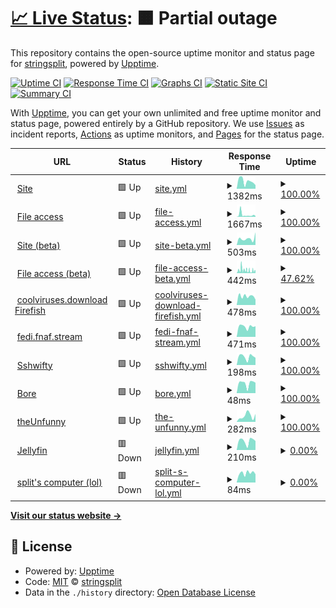 # [📈 Live Status](https://status.fyle.uk): <!--live status--> **🟧 Partial outage**

This repository contains the open-source uptime monitor and status page for [stringsplit](https://status.fyle.uk), powered by [Upptime](https://github.com/upptime/upptime).

[![Uptime CI](https://github.com/nbitzz/status/workflows/Uptime%20CI/badge.svg)](https://github.com/nbitzz/status/actions?query=workflow%3A%22Uptime+CI%22)
[![Response Time CI](https://github.com/nbitzz/status/workflows/Response%20Time%20CI/badge.svg)](https://github.com/nbitzz/status/actions?query=workflow%3A%22Response+Time+CI%22)
[![Graphs CI](https://github.com/nbitzz/status/workflows/Graphs%20CI/badge.svg)](https://github.com/nbitzz/status/actions?query=workflow%3A%22Graphs+CI%22)
[![Static Site CI](https://github.com/nbitzz/status/workflows/Static%20Site%20CI/badge.svg)](https://github.com/nbitzz/status/actions?query=workflow%3A%22Static+Site+CI%22)
[![Summary CI](https://github.com/nbitzz/status/workflows/Summary%20CI/badge.svg)](https://github.com/nbitzz/status/actions?query=workflow%3A%22Summary+CI%22)

With [Upptime](https://upptime.js.org), you can get your own unlimited and free uptime monitor and status page, powered entirely by a GitHub repository. We use [Issues](https://github.com/nbitzz/status/issues) as incident reports, [Actions](https://github.com/nbitzz/status/actions) as uptime monitors, and [Pages](https://status.fyle.uk) for the status page.

<!--start: status pages-->
<!-- This summary is generated by Upptime (https://github.com/upptime/upptime) -->
<!-- Do not edit this manually, your changes will be overwritten -->
<!-- prettier-ignore -->
| URL | Status | History | Response Time | Uptime |
| --- | ------ | ------- | ------------- | ------ |
| <img alt="" src="https://icons.duckduckgo.com/ip3/fyle.uk.ico" height="13"> [Site](https://fyle.uk) | 🟩 Up | [site.yml](https://github.com/nbitzz/status/commits/HEAD/history/site.yml) | <details><summary><img alt="Response time graph" src="./graphs/site/response-time-week.png" height="20"> 1382ms</summary><br><a href="https://status.fyle.uk/history/site"><img alt="Response time 1017" src="https://img.shields.io/endpoint?url=https%3A%2F%2Fraw.githubusercontent.com%2Fnbitzz%2Fstatus%2FHEAD%2Fapi%2Fsite%2Fresponse-time.json"></a><br><a href="https://status.fyle.uk/history/site"><img alt="24-hour response time 3734" src="https://img.shields.io/endpoint?url=https%3A%2F%2Fraw.githubusercontent.com%2Fnbitzz%2Fstatus%2FHEAD%2Fapi%2Fsite%2Fresponse-time-day.json"></a><br><a href="https://status.fyle.uk/history/site"><img alt="7-day response time 1382" src="https://img.shields.io/endpoint?url=https%3A%2F%2Fraw.githubusercontent.com%2Fnbitzz%2Fstatus%2FHEAD%2Fapi%2Fsite%2Fresponse-time-week.json"></a><br><a href="https://status.fyle.uk/history/site"><img alt="30-day response time 555" src="https://img.shields.io/endpoint?url=https%3A%2F%2Fraw.githubusercontent.com%2Fnbitzz%2Fstatus%2FHEAD%2Fapi%2Fsite%2Fresponse-time-month.json"></a><br><a href="https://status.fyle.uk/history/site"><img alt="1-year response time 1017" src="https://img.shields.io/endpoint?url=https%3A%2F%2Fraw.githubusercontent.com%2Fnbitzz%2Fstatus%2FHEAD%2Fapi%2Fsite%2Fresponse-time-year.json"></a></details> | <details><summary><a href="https://status.fyle.uk/history/site">100.00%</a></summary><a href="https://status.fyle.uk/history/site"><img alt="All-time uptime 98.68%" src="https://img.shields.io/endpoint?url=https%3A%2F%2Fraw.githubusercontent.com%2Fnbitzz%2Fstatus%2FHEAD%2Fapi%2Fsite%2Fuptime.json"></a><br><a href="https://status.fyle.uk/history/site"><img alt="24-hour uptime 100.00%" src="https://img.shields.io/endpoint?url=https%3A%2F%2Fraw.githubusercontent.com%2Fnbitzz%2Fstatus%2FHEAD%2Fapi%2Fsite%2Fuptime-day.json"></a><br><a href="https://status.fyle.uk/history/site"><img alt="7-day uptime 100.00%" src="https://img.shields.io/endpoint?url=https%3A%2F%2Fraw.githubusercontent.com%2Fnbitzz%2Fstatus%2FHEAD%2Fapi%2Fsite%2Fuptime-week.json"></a><br><a href="https://status.fyle.uk/history/site"><img alt="30-day uptime 99.73%" src="https://img.shields.io/endpoint?url=https%3A%2F%2Fraw.githubusercontent.com%2Fnbitzz%2Fstatus%2FHEAD%2Fapi%2Fsite%2Fuptime-month.json"></a><br><a href="https://status.fyle.uk/history/site"><img alt="1-year uptime 98.68%" src="https://img.shields.io/endpoint?url=https%3A%2F%2Fraw.githubusercontent.com%2Fnbitzz%2Fstatus%2FHEAD%2Fapi%2Fsite%2Fuptime-year.json"></a></details>
| <img alt="" src="https://icons.duckduckgo.com/ip3/fyle.uk.ico" height="13"> [File access](https://fyle.uk/file/fish) | 🟩 Up | [file-access.yml](https://github.com/nbitzz/status/commits/HEAD/history/file-access.yml) | <details><summary><img alt="Response time graph" src="./graphs/file-access/response-time-week.png" height="20"> 1667ms</summary><br><a href="https://status.fyle.uk/history/file-access"><img alt="Response time 1806" src="https://img.shields.io/endpoint?url=https%3A%2F%2Fraw.githubusercontent.com%2Fnbitzz%2Fstatus%2FHEAD%2Fapi%2Ffile-access%2Fresponse-time.json"></a><br><a href="https://status.fyle.uk/history/file-access"><img alt="24-hour response time 3727" src="https://img.shields.io/endpoint?url=https%3A%2F%2Fraw.githubusercontent.com%2Fnbitzz%2Fstatus%2FHEAD%2Fapi%2Ffile-access%2Fresponse-time-day.json"></a><br><a href="https://status.fyle.uk/history/file-access"><img alt="7-day response time 1667" src="https://img.shields.io/endpoint?url=https%3A%2F%2Fraw.githubusercontent.com%2Fnbitzz%2Fstatus%2FHEAD%2Fapi%2Ffile-access%2Fresponse-time-week.json"></a><br><a href="https://status.fyle.uk/history/file-access"><img alt="30-day response time 1353" src="https://img.shields.io/endpoint?url=https%3A%2F%2Fraw.githubusercontent.com%2Fnbitzz%2Fstatus%2FHEAD%2Fapi%2Ffile-access%2Fresponse-time-month.json"></a><br><a href="https://status.fyle.uk/history/file-access"><img alt="1-year response time 1806" src="https://img.shields.io/endpoint?url=https%3A%2F%2Fraw.githubusercontent.com%2Fnbitzz%2Fstatus%2FHEAD%2Fapi%2Ffile-access%2Fresponse-time-year.json"></a></details> | <details><summary><a href="https://status.fyle.uk/history/file-access">100.00%</a></summary><a href="https://status.fyle.uk/history/file-access"><img alt="All-time uptime 98.62%" src="https://img.shields.io/endpoint?url=https%3A%2F%2Fraw.githubusercontent.com%2Fnbitzz%2Fstatus%2FHEAD%2Fapi%2Ffile-access%2Fuptime.json"></a><br><a href="https://status.fyle.uk/history/file-access"><img alt="24-hour uptime 100.00%" src="https://img.shields.io/endpoint?url=https%3A%2F%2Fraw.githubusercontent.com%2Fnbitzz%2Fstatus%2FHEAD%2Fapi%2Ffile-access%2Fuptime-day.json"></a><br><a href="https://status.fyle.uk/history/file-access"><img alt="7-day uptime 100.00%" src="https://img.shields.io/endpoint?url=https%3A%2F%2Fraw.githubusercontent.com%2Fnbitzz%2Fstatus%2FHEAD%2Fapi%2Ffile-access%2Fuptime-week.json"></a><br><a href="https://status.fyle.uk/history/file-access"><img alt="30-day uptime 99.78%" src="https://img.shields.io/endpoint?url=https%3A%2F%2Fraw.githubusercontent.com%2Fnbitzz%2Fstatus%2FHEAD%2Fapi%2Ffile-access%2Fuptime-month.json"></a><br><a href="https://status.fyle.uk/history/file-access"><img alt="1-year uptime 98.62%" src="https://img.shields.io/endpoint?url=https%3A%2F%2Fraw.githubusercontent.com%2Fnbitzz%2Fstatus%2FHEAD%2Fapi%2Ffile-access%2Fuptime-year.json"></a></details>
| <img alt="" src="https://icons.duckduckgo.com/ip3/beta.fyle.uk.ico" height="13"> [Site (beta)](https://beta.fyle.uk) | 🟩 Up | [site-beta.yml](https://github.com/nbitzz/status/commits/HEAD/history/site-beta.yml) | <details><summary><img alt="Response time graph" src="./graphs/site-beta/response-time-week.png" height="20"> 503ms</summary><br><a href="https://status.fyle.uk/history/site-beta"><img alt="Response time 667" src="https://img.shields.io/endpoint?url=https%3A%2F%2Fraw.githubusercontent.com%2Fnbitzz%2Fstatus%2FHEAD%2Fapi%2Fsite-beta%2Fresponse-time.json"></a><br><a href="https://status.fyle.uk/history/site-beta"><img alt="24-hour response time 522" src="https://img.shields.io/endpoint?url=https%3A%2F%2Fraw.githubusercontent.com%2Fnbitzz%2Fstatus%2FHEAD%2Fapi%2Fsite-beta%2Fresponse-time-day.json"></a><br><a href="https://status.fyle.uk/history/site-beta"><img alt="7-day response time 503" src="https://img.shields.io/endpoint?url=https%3A%2F%2Fraw.githubusercontent.com%2Fnbitzz%2Fstatus%2FHEAD%2Fapi%2Fsite-beta%2Fresponse-time-week.json"></a><br><a href="https://status.fyle.uk/history/site-beta"><img alt="30-day response time 888" src="https://img.shields.io/endpoint?url=https%3A%2F%2Fraw.githubusercontent.com%2Fnbitzz%2Fstatus%2FHEAD%2Fapi%2Fsite-beta%2Fresponse-time-month.json"></a><br><a href="https://status.fyle.uk/history/site-beta"><img alt="1-year response time 667" src="https://img.shields.io/endpoint?url=https%3A%2F%2Fraw.githubusercontent.com%2Fnbitzz%2Fstatus%2FHEAD%2Fapi%2Fsite-beta%2Fresponse-time-year.json"></a></details> | <details><summary><a href="https://status.fyle.uk/history/site-beta">100.00%</a></summary><a href="https://status.fyle.uk/history/site-beta"><img alt="All-time uptime 98.72%" src="https://img.shields.io/endpoint?url=https%3A%2F%2Fraw.githubusercontent.com%2Fnbitzz%2Fstatus%2FHEAD%2Fapi%2Fsite-beta%2Fuptime.json"></a><br><a href="https://status.fyle.uk/history/site-beta"><img alt="24-hour uptime 100.00%" src="https://img.shields.io/endpoint?url=https%3A%2F%2Fraw.githubusercontent.com%2Fnbitzz%2Fstatus%2FHEAD%2Fapi%2Fsite-beta%2Fuptime-day.json"></a><br><a href="https://status.fyle.uk/history/site-beta"><img alt="7-day uptime 100.00%" src="https://img.shields.io/endpoint?url=https%3A%2F%2Fraw.githubusercontent.com%2Fnbitzz%2Fstatus%2FHEAD%2Fapi%2Fsite-beta%2Fuptime-week.json"></a><br><a href="https://status.fyle.uk/history/site-beta"><img alt="30-day uptime 99.86%" src="https://img.shields.io/endpoint?url=https%3A%2F%2Fraw.githubusercontent.com%2Fnbitzz%2Fstatus%2FHEAD%2Fapi%2Fsite-beta%2Fuptime-month.json"></a><br><a href="https://status.fyle.uk/history/site-beta"><img alt="1-year uptime 98.72%" src="https://img.shields.io/endpoint?url=https%3A%2F%2Fraw.githubusercontent.com%2Fnbitzz%2Fstatus%2FHEAD%2Fapi%2Fsite-beta%2Fuptime-year.json"></a></details>
| <img alt="" src="https://icons.duckduckgo.com/ip3/beta.fyle.uk.ico" height="13"> [File access (beta)](https://beta.fyle.uk/file/fish) | 🟩 Up | [file-access-beta.yml](https://github.com/nbitzz/status/commits/HEAD/history/file-access-beta.yml) | <details><summary><img alt="Response time graph" src="./graphs/file-access-beta/response-time-week.png" height="20"> 442ms</summary><br><a href="https://status.fyle.uk/history/file-access-beta"><img alt="Response time 1904" src="https://img.shields.io/endpoint?url=https%3A%2F%2Fraw.githubusercontent.com%2Fnbitzz%2Fstatus%2FHEAD%2Fapi%2Ffile-access-beta%2Fresponse-time.json"></a><br><a href="https://status.fyle.uk/history/file-access-beta"><img alt="24-hour response time 315" src="https://img.shields.io/endpoint?url=https%3A%2F%2Fraw.githubusercontent.com%2Fnbitzz%2Fstatus%2FHEAD%2Fapi%2Ffile-access-beta%2Fresponse-time-day.json"></a><br><a href="https://status.fyle.uk/history/file-access-beta"><img alt="7-day response time 442" src="https://img.shields.io/endpoint?url=https%3A%2F%2Fraw.githubusercontent.com%2Fnbitzz%2Fstatus%2FHEAD%2Fapi%2Ffile-access-beta%2Fresponse-time-week.json"></a><br><a href="https://status.fyle.uk/history/file-access-beta"><img alt="30-day response time 774" src="https://img.shields.io/endpoint?url=https%3A%2F%2Fraw.githubusercontent.com%2Fnbitzz%2Fstatus%2FHEAD%2Fapi%2Ffile-access-beta%2Fresponse-time-month.json"></a><br><a href="https://status.fyle.uk/history/file-access-beta"><img alt="1-year response time 1904" src="https://img.shields.io/endpoint?url=https%3A%2F%2Fraw.githubusercontent.com%2Fnbitzz%2Fstatus%2FHEAD%2Fapi%2Ffile-access-beta%2Fresponse-time-year.json"></a></details> | <details><summary><a href="https://status.fyle.uk/history/file-access-beta">47.62%</a></summary><a href="https://status.fyle.uk/history/file-access-beta"><img alt="All-time uptime 97.62%" src="https://img.shields.io/endpoint?url=https%3A%2F%2Fraw.githubusercontent.com%2Fnbitzz%2Fstatus%2FHEAD%2Fapi%2Ffile-access-beta%2Fuptime.json"></a><br><a href="https://status.fyle.uk/history/file-access-beta"><img alt="24-hour uptime 100.00%" src="https://img.shields.io/endpoint?url=https%3A%2F%2Fraw.githubusercontent.com%2Fnbitzz%2Fstatus%2FHEAD%2Fapi%2Ffile-access-beta%2Fuptime-day.json"></a><br><a href="https://status.fyle.uk/history/file-access-beta"><img alt="7-day uptime 47.62%" src="https://img.shields.io/endpoint?url=https%3A%2F%2Fraw.githubusercontent.com%2Fnbitzz%2Fstatus%2FHEAD%2Fapi%2Ffile-access-beta%2Fuptime-week.json"></a><br><a href="https://status.fyle.uk/history/file-access-beta"><img alt="30-day uptime 80.52%" src="https://img.shields.io/endpoint?url=https%3A%2F%2Fraw.githubusercontent.com%2Fnbitzz%2Fstatus%2FHEAD%2Fapi%2Ffile-access-beta%2Fuptime-month.json"></a><br><a href="https://status.fyle.uk/history/file-access-beta"><img alt="1-year uptime 97.62%" src="https://img.shields.io/endpoint?url=https%3A%2F%2Fraw.githubusercontent.com%2Fnbitzz%2Fstatus%2FHEAD%2Fapi%2Ffile-access-beta%2Fuptime-year.json"></a></details>
| <img alt="" src="https://icons.duckduckgo.com/ip3/coolviruses.download.ico" height="13"> [coolviruses.download Firefish](https://coolviruses.download/) | 🟩 Up | [coolviruses-download-firefish.yml](https://github.com/nbitzz/status/commits/HEAD/history/coolviruses-download-firefish.yml) | <details><summary><img alt="Response time graph" src="./graphs/coolviruses-download-firefish/response-time-week.png" height="20"> 478ms</summary><br><a href="https://status.fyle.uk/history/coolviruses-download-firefish"><img alt="Response time 493" src="https://img.shields.io/endpoint?url=https%3A%2F%2Fraw.githubusercontent.com%2Fnbitzz%2Fstatus%2FHEAD%2Fapi%2Fcoolviruses-download-firefish%2Fresponse-time.json"></a><br><a href="https://status.fyle.uk/history/coolviruses-download-firefish"><img alt="24-hour response time 304" src="https://img.shields.io/endpoint?url=https%3A%2F%2Fraw.githubusercontent.com%2Fnbitzz%2Fstatus%2FHEAD%2Fapi%2Fcoolviruses-download-firefish%2Fresponse-time-day.json"></a><br><a href="https://status.fyle.uk/history/coolviruses-download-firefish"><img alt="7-day response time 478" src="https://img.shields.io/endpoint?url=https%3A%2F%2Fraw.githubusercontent.com%2Fnbitzz%2Fstatus%2FHEAD%2Fapi%2Fcoolviruses-download-firefish%2Fresponse-time-week.json"></a><br><a href="https://status.fyle.uk/history/coolviruses-download-firefish"><img alt="30-day response time 518" src="https://img.shields.io/endpoint?url=https%3A%2F%2Fraw.githubusercontent.com%2Fnbitzz%2Fstatus%2FHEAD%2Fapi%2Fcoolviruses-download-firefish%2Fresponse-time-month.json"></a><br><a href="https://status.fyle.uk/history/coolviruses-download-firefish"><img alt="1-year response time 493" src="https://img.shields.io/endpoint?url=https%3A%2F%2Fraw.githubusercontent.com%2Fnbitzz%2Fstatus%2FHEAD%2Fapi%2Fcoolviruses-download-firefish%2Fresponse-time-year.json"></a></details> | <details><summary><a href="https://status.fyle.uk/history/coolviruses-download-firefish">100.00%</a></summary><a href="https://status.fyle.uk/history/coolviruses-download-firefish"><img alt="All-time uptime 99.87%" src="https://img.shields.io/endpoint?url=https%3A%2F%2Fraw.githubusercontent.com%2Fnbitzz%2Fstatus%2FHEAD%2Fapi%2Fcoolviruses-download-firefish%2Fuptime.json"></a><br><a href="https://status.fyle.uk/history/coolviruses-download-firefish"><img alt="24-hour uptime 100.00%" src="https://img.shields.io/endpoint?url=https%3A%2F%2Fraw.githubusercontent.com%2Fnbitzz%2Fstatus%2FHEAD%2Fapi%2Fcoolviruses-download-firefish%2Fuptime-day.json"></a><br><a href="https://status.fyle.uk/history/coolviruses-download-firefish"><img alt="7-day uptime 100.00%" src="https://img.shields.io/endpoint?url=https%3A%2F%2Fraw.githubusercontent.com%2Fnbitzz%2Fstatus%2FHEAD%2Fapi%2Fcoolviruses-download-firefish%2Fuptime-week.json"></a><br><a href="https://status.fyle.uk/history/coolviruses-download-firefish"><img alt="30-day uptime 100.00%" src="https://img.shields.io/endpoint?url=https%3A%2F%2Fraw.githubusercontent.com%2Fnbitzz%2Fstatus%2FHEAD%2Fapi%2Fcoolviruses-download-firefish%2Fuptime-month.json"></a><br><a href="https://status.fyle.uk/history/coolviruses-download-firefish"><img alt="1-year uptime 99.87%" src="https://img.shields.io/endpoint?url=https%3A%2F%2Fraw.githubusercontent.com%2Fnbitzz%2Fstatus%2FHEAD%2Fapi%2Fcoolviruses-download-firefish%2Fuptime-year.json"></a></details>
| <img alt="" src="https://icons.duckduckgo.com/ip3/helloeverybodymynameismarkiplierandwelcometofivenightsatfreddys.anindiehorrorgamethatyouguyssuggestedenmasseandisawthatyamimash.playeditandhesaidthatitwasreallyreallygoodsoimveryeagertoseewha.tisupandthatisaterrifyinganimatronicbear.fnaf.stream.ico" height="13"> [fedi.fnaf.stream](https://helloeverybodymynameismarkiplierandwelcometofivenightsatfreddys.anindiehorrorgamethatyouguyssuggestedenmasseandisawthatyamimash.playeditandhesaidthatitwasreallyreallygoodsoimveryeagertoseewha.tisupandthatisaterrifyinganimatronicbear.fnaf.stream/) | 🟩 Up | [fedi-fnaf-stream.yml](https://github.com/nbitzz/status/commits/HEAD/history/fedi-fnaf-stream.yml) | <details><summary><img alt="Response time graph" src="./graphs/fedi-fnaf-stream/response-time-week.png" height="20"> 471ms</summary><br><a href="https://status.fyle.uk/history/fedi-fnaf-stream"><img alt="Response time 351" src="https://img.shields.io/endpoint?url=https%3A%2F%2Fraw.githubusercontent.com%2Fnbitzz%2Fstatus%2FHEAD%2Fapi%2Ffedi-fnaf-stream%2Fresponse-time.json"></a><br><a href="https://status.fyle.uk/history/fedi-fnaf-stream"><img alt="24-hour response time 440" src="https://img.shields.io/endpoint?url=https%3A%2F%2Fraw.githubusercontent.com%2Fnbitzz%2Fstatus%2FHEAD%2Fapi%2Ffedi-fnaf-stream%2Fresponse-time-day.json"></a><br><a href="https://status.fyle.uk/history/fedi-fnaf-stream"><img alt="7-day response time 471" src="https://img.shields.io/endpoint?url=https%3A%2F%2Fraw.githubusercontent.com%2Fnbitzz%2Fstatus%2FHEAD%2Fapi%2Ffedi-fnaf-stream%2Fresponse-time-week.json"></a><br><a href="https://status.fyle.uk/history/fedi-fnaf-stream"><img alt="30-day response time 372" src="https://img.shields.io/endpoint?url=https%3A%2F%2Fraw.githubusercontent.com%2Fnbitzz%2Fstatus%2FHEAD%2Fapi%2Ffedi-fnaf-stream%2Fresponse-time-month.json"></a><br><a href="https://status.fyle.uk/history/fedi-fnaf-stream"><img alt="1-year response time 351" src="https://img.shields.io/endpoint?url=https%3A%2F%2Fraw.githubusercontent.com%2Fnbitzz%2Fstatus%2FHEAD%2Fapi%2Ffedi-fnaf-stream%2Fresponse-time-year.json"></a></details> | <details><summary><a href="https://status.fyle.uk/history/fedi-fnaf-stream">100.00%</a></summary><a href="https://status.fyle.uk/history/fedi-fnaf-stream"><img alt="All-time uptime 99.58%" src="https://img.shields.io/endpoint?url=https%3A%2F%2Fraw.githubusercontent.com%2Fnbitzz%2Fstatus%2FHEAD%2Fapi%2Ffedi-fnaf-stream%2Fuptime.json"></a><br><a href="https://status.fyle.uk/history/fedi-fnaf-stream"><img alt="24-hour uptime 100.00%" src="https://img.shields.io/endpoint?url=https%3A%2F%2Fraw.githubusercontent.com%2Fnbitzz%2Fstatus%2FHEAD%2Fapi%2Ffedi-fnaf-stream%2Fuptime-day.json"></a><br><a href="https://status.fyle.uk/history/fedi-fnaf-stream"><img alt="7-day uptime 100.00%" src="https://img.shields.io/endpoint?url=https%3A%2F%2Fraw.githubusercontent.com%2Fnbitzz%2Fstatus%2FHEAD%2Fapi%2Ffedi-fnaf-stream%2Fuptime-week.json"></a><br><a href="https://status.fyle.uk/history/fedi-fnaf-stream"><img alt="30-day uptime 100.00%" src="https://img.shields.io/endpoint?url=https%3A%2F%2Fraw.githubusercontent.com%2Fnbitzz%2Fstatus%2FHEAD%2Fapi%2Ffedi-fnaf-stream%2Fuptime-month.json"></a><br><a href="https://status.fyle.uk/history/fedi-fnaf-stream"><img alt="1-year uptime 99.58%" src="https://img.shields.io/endpoint?url=https%3A%2F%2Fraw.githubusercontent.com%2Fnbitzz%2Fstatus%2FHEAD%2Fapi%2Ffedi-fnaf-stream%2Fuptime-year.json"></a></details>
| <img alt="" src="https://icons.duckduckgo.com/ip3/ssh.fyle.uk.ico" height="13"> [Sshwifty](https://ssh.fyle.uk/) | 🟩 Up | [sshwifty.yml](https://github.com/nbitzz/status/commits/HEAD/history/sshwifty.yml) | <details><summary><img alt="Response time graph" src="./graphs/sshwifty/response-time-week.png" height="20"> 198ms</summary><br><a href="https://status.fyle.uk/history/sshwifty"><img alt="Response time 167" src="https://img.shields.io/endpoint?url=https%3A%2F%2Fraw.githubusercontent.com%2Fnbitzz%2Fstatus%2FHEAD%2Fapi%2Fsshwifty%2Fresponse-time.json"></a><br><a href="https://status.fyle.uk/history/sshwifty"><img alt="24-hour response time 275" src="https://img.shields.io/endpoint?url=https%3A%2F%2Fraw.githubusercontent.com%2Fnbitzz%2Fstatus%2FHEAD%2Fapi%2Fsshwifty%2Fresponse-time-day.json"></a><br><a href="https://status.fyle.uk/history/sshwifty"><img alt="7-day response time 198" src="https://img.shields.io/endpoint?url=https%3A%2F%2Fraw.githubusercontent.com%2Fnbitzz%2Fstatus%2FHEAD%2Fapi%2Fsshwifty%2Fresponse-time-week.json"></a><br><a href="https://status.fyle.uk/history/sshwifty"><img alt="30-day response time 183" src="https://img.shields.io/endpoint?url=https%3A%2F%2Fraw.githubusercontent.com%2Fnbitzz%2Fstatus%2FHEAD%2Fapi%2Fsshwifty%2Fresponse-time-month.json"></a><br><a href="https://status.fyle.uk/history/sshwifty"><img alt="1-year response time 167" src="https://img.shields.io/endpoint?url=https%3A%2F%2Fraw.githubusercontent.com%2Fnbitzz%2Fstatus%2FHEAD%2Fapi%2Fsshwifty%2Fresponse-time-year.json"></a></details> | <details><summary><a href="https://status.fyle.uk/history/sshwifty">100.00%</a></summary><a href="https://status.fyle.uk/history/sshwifty"><img alt="All-time uptime 100.00%" src="https://img.shields.io/endpoint?url=https%3A%2F%2Fraw.githubusercontent.com%2Fnbitzz%2Fstatus%2FHEAD%2Fapi%2Fsshwifty%2Fuptime.json"></a><br><a href="https://status.fyle.uk/history/sshwifty"><img alt="24-hour uptime 100.00%" src="https://img.shields.io/endpoint?url=https%3A%2F%2Fraw.githubusercontent.com%2Fnbitzz%2Fstatus%2FHEAD%2Fapi%2Fsshwifty%2Fuptime-day.json"></a><br><a href="https://status.fyle.uk/history/sshwifty"><img alt="7-day uptime 100.00%" src="https://img.shields.io/endpoint?url=https%3A%2F%2Fraw.githubusercontent.com%2Fnbitzz%2Fstatus%2FHEAD%2Fapi%2Fsshwifty%2Fuptime-week.json"></a><br><a href="https://status.fyle.uk/history/sshwifty"><img alt="30-day uptime 100.00%" src="https://img.shields.io/endpoint?url=https%3A%2F%2Fraw.githubusercontent.com%2Fnbitzz%2Fstatus%2FHEAD%2Fapi%2Fsshwifty%2Fuptime-month.json"></a><br><a href="https://status.fyle.uk/history/sshwifty"><img alt="1-year uptime 100.00%" src="https://img.shields.io/endpoint?url=https%3A%2F%2Fraw.githubusercontent.com%2Fnbitzz%2Fstatus%2FHEAD%2Fapi%2Fsshwifty%2Fuptime-year.json"></a></details>
| <img alt="" src="https://icons.duckduckgo.com/ip3/null.ico" height="13"> [Bore](tunnel.fyle.uk) | 🟩 Up | [bore.yml](https://github.com/nbitzz/status/commits/HEAD/history/bore.yml) | <details><summary><img alt="Response time graph" src="./graphs/bore/response-time-week.png" height="20"> 48ms</summary><br><a href="https://status.fyle.uk/history/bore"><img alt="Response time 56" src="https://img.shields.io/endpoint?url=https%3A%2F%2Fraw.githubusercontent.com%2Fnbitzz%2Fstatus%2FHEAD%2Fapi%2Fbore%2Fresponse-time.json"></a><br><a href="https://status.fyle.uk/history/bore"><img alt="24-hour response time 59" src="https://img.shields.io/endpoint?url=https%3A%2F%2Fraw.githubusercontent.com%2Fnbitzz%2Fstatus%2FHEAD%2Fapi%2Fbore%2Fresponse-time-day.json"></a><br><a href="https://status.fyle.uk/history/bore"><img alt="7-day response time 48" src="https://img.shields.io/endpoint?url=https%3A%2F%2Fraw.githubusercontent.com%2Fnbitzz%2Fstatus%2FHEAD%2Fapi%2Fbore%2Fresponse-time-week.json"></a><br><a href="https://status.fyle.uk/history/bore"><img alt="30-day response time 41" src="https://img.shields.io/endpoint?url=https%3A%2F%2Fraw.githubusercontent.com%2Fnbitzz%2Fstatus%2FHEAD%2Fapi%2Fbore%2Fresponse-time-month.json"></a><br><a href="https://status.fyle.uk/history/bore"><img alt="1-year response time 56" src="https://img.shields.io/endpoint?url=https%3A%2F%2Fraw.githubusercontent.com%2Fnbitzz%2Fstatus%2FHEAD%2Fapi%2Fbore%2Fresponse-time-year.json"></a></details> | <details><summary><a href="https://status.fyle.uk/history/bore">100.00%</a></summary><a href="https://status.fyle.uk/history/bore"><img alt="All-time uptime 100.00%" src="https://img.shields.io/endpoint?url=https%3A%2F%2Fraw.githubusercontent.com%2Fnbitzz%2Fstatus%2FHEAD%2Fapi%2Fbore%2Fuptime.json"></a><br><a href="https://status.fyle.uk/history/bore"><img alt="24-hour uptime 100.00%" src="https://img.shields.io/endpoint?url=https%3A%2F%2Fraw.githubusercontent.com%2Fnbitzz%2Fstatus%2FHEAD%2Fapi%2Fbore%2Fuptime-day.json"></a><br><a href="https://status.fyle.uk/history/bore"><img alt="7-day uptime 100.00%" src="https://img.shields.io/endpoint?url=https%3A%2F%2Fraw.githubusercontent.com%2Fnbitzz%2Fstatus%2FHEAD%2Fapi%2Fbore%2Fuptime-week.json"></a><br><a href="https://status.fyle.uk/history/bore"><img alt="30-day uptime 100.00%" src="https://img.shields.io/endpoint?url=https%3A%2F%2Fraw.githubusercontent.com%2Fnbitzz%2Fstatus%2FHEAD%2Fapi%2Fbore%2Fuptime-month.json"></a><br><a href="https://status.fyle.uk/history/bore"><img alt="1-year uptime 100.00%" src="https://img.shields.io/endpoint?url=https%3A%2F%2Fraw.githubusercontent.com%2Fnbitzz%2Fstatus%2FHEAD%2Fapi%2Fbore%2Fuptime-year.json"></a></details>
| <img alt="" src="https://icons.duckduckgo.com/ip3/unfunny.glitch.me.ico" height="13"> [theUnfunny](https://unfunny.glitch.me/) | 🟩 Up | [the-unfunny.yml](https://github.com/nbitzz/status/commits/HEAD/history/the-unfunny.yml) | <details><summary><img alt="Response time graph" src="./graphs/the-unfunny/response-time-week.png" height="20"> 282ms</summary><br><a href="https://status.fyle.uk/history/the-unfunny"><img alt="Response time 376" src="https://img.shields.io/endpoint?url=https%3A%2F%2Fraw.githubusercontent.com%2Fnbitzz%2Fstatus%2FHEAD%2Fapi%2Fthe-unfunny%2Fresponse-time.json"></a><br><a href="https://status.fyle.uk/history/the-unfunny"><img alt="24-hour response time 157" src="https://img.shields.io/endpoint?url=https%3A%2F%2Fraw.githubusercontent.com%2Fnbitzz%2Fstatus%2FHEAD%2Fapi%2Fthe-unfunny%2Fresponse-time-day.json"></a><br><a href="https://status.fyle.uk/history/the-unfunny"><img alt="7-day response time 282" src="https://img.shields.io/endpoint?url=https%3A%2F%2Fraw.githubusercontent.com%2Fnbitzz%2Fstatus%2FHEAD%2Fapi%2Fthe-unfunny%2Fresponse-time-week.json"></a><br><a href="https://status.fyle.uk/history/the-unfunny"><img alt="30-day response time 549" src="https://img.shields.io/endpoint?url=https%3A%2F%2Fraw.githubusercontent.com%2Fnbitzz%2Fstatus%2FHEAD%2Fapi%2Fthe-unfunny%2Fresponse-time-month.json"></a><br><a href="https://status.fyle.uk/history/the-unfunny"><img alt="1-year response time 376" src="https://img.shields.io/endpoint?url=https%3A%2F%2Fraw.githubusercontent.com%2Fnbitzz%2Fstatus%2FHEAD%2Fapi%2Fthe-unfunny%2Fresponse-time-year.json"></a></details> | <details><summary><a href="https://status.fyle.uk/history/the-unfunny">100.00%</a></summary><a href="https://status.fyle.uk/history/the-unfunny"><img alt="All-time uptime 99.95%" src="https://img.shields.io/endpoint?url=https%3A%2F%2Fraw.githubusercontent.com%2Fnbitzz%2Fstatus%2FHEAD%2Fapi%2Fthe-unfunny%2Fuptime.json"></a><br><a href="https://status.fyle.uk/history/the-unfunny"><img alt="24-hour uptime 100.00%" src="https://img.shields.io/endpoint?url=https%3A%2F%2Fraw.githubusercontent.com%2Fnbitzz%2Fstatus%2FHEAD%2Fapi%2Fthe-unfunny%2Fuptime-day.json"></a><br><a href="https://status.fyle.uk/history/the-unfunny"><img alt="7-day uptime 100.00%" src="https://img.shields.io/endpoint?url=https%3A%2F%2Fraw.githubusercontent.com%2Fnbitzz%2Fstatus%2FHEAD%2Fapi%2Fthe-unfunny%2Fuptime-week.json"></a><br><a href="https://status.fyle.uk/history/the-unfunny"><img alt="30-day uptime 99.84%" src="https://img.shields.io/endpoint?url=https%3A%2F%2Fraw.githubusercontent.com%2Fnbitzz%2Fstatus%2FHEAD%2Fapi%2Fthe-unfunny%2Fuptime-month.json"></a><br><a href="https://status.fyle.uk/history/the-unfunny"><img alt="1-year uptime 99.95%" src="https://img.shields.io/endpoint?url=https%3A%2F%2Fraw.githubusercontent.com%2Fnbitzz%2Fstatus%2FHEAD%2Fapi%2Fthe-unfunny%2Fuptime-year.json"></a></details>
| <img alt="" src="https://icons.duckduckgo.com/ip3/jelly.fyle.uk.ico" height="13"> [Jellyfin](https://jelly.fyle.uk/) | 🟥 Down | [jellyfin.yml](https://github.com/nbitzz/status/commits/HEAD/history/jellyfin.yml) | <details><summary><img alt="Response time graph" src="./graphs/jellyfin/response-time-week.png" height="20"> 210ms</summary><br><a href="https://status.fyle.uk/history/jellyfin"><img alt="Response time 3901" src="https://img.shields.io/endpoint?url=https%3A%2F%2Fraw.githubusercontent.com%2Fnbitzz%2Fstatus%2FHEAD%2Fapi%2Fjellyfin%2Fresponse-time.json"></a><br><a href="https://status.fyle.uk/history/jellyfin"><img alt="24-hour response time 222" src="https://img.shields.io/endpoint?url=https%3A%2F%2Fraw.githubusercontent.com%2Fnbitzz%2Fstatus%2FHEAD%2Fapi%2Fjellyfin%2Fresponse-time-day.json"></a><br><a href="https://status.fyle.uk/history/jellyfin"><img alt="7-day response time 210" src="https://img.shields.io/endpoint?url=https%3A%2F%2Fraw.githubusercontent.com%2Fnbitzz%2Fstatus%2FHEAD%2Fapi%2Fjellyfin%2Fresponse-time-week.json"></a><br><a href="https://status.fyle.uk/history/jellyfin"><img alt="30-day response time 174" src="https://img.shields.io/endpoint?url=https%3A%2F%2Fraw.githubusercontent.com%2Fnbitzz%2Fstatus%2FHEAD%2Fapi%2Fjellyfin%2Fresponse-time-month.json"></a><br><a href="https://status.fyle.uk/history/jellyfin"><img alt="1-year response time 3901" src="https://img.shields.io/endpoint?url=https%3A%2F%2Fraw.githubusercontent.com%2Fnbitzz%2Fstatus%2FHEAD%2Fapi%2Fjellyfin%2Fresponse-time-year.json"></a></details> | <details><summary><a href="https://status.fyle.uk/history/jellyfin">0.00%</a></summary><a href="https://status.fyle.uk/history/jellyfin"><img alt="All-time uptime 78.30%" src="https://img.shields.io/endpoint?url=https%3A%2F%2Fraw.githubusercontent.com%2Fnbitzz%2Fstatus%2FHEAD%2Fapi%2Fjellyfin%2Fuptime.json"></a><br><a href="https://status.fyle.uk/history/jellyfin"><img alt="24-hour uptime 0.00%" src="https://img.shields.io/endpoint?url=https%3A%2F%2Fraw.githubusercontent.com%2Fnbitzz%2Fstatus%2FHEAD%2Fapi%2Fjellyfin%2Fuptime-day.json"></a><br><a href="https://status.fyle.uk/history/jellyfin"><img alt="7-day uptime 0.00%" src="https://img.shields.io/endpoint?url=https%3A%2F%2Fraw.githubusercontent.com%2Fnbitzz%2Fstatus%2FHEAD%2Fapi%2Fjellyfin%2Fuptime-week.json"></a><br><a href="https://status.fyle.uk/history/jellyfin"><img alt="30-day uptime 4.67%" src="https://img.shields.io/endpoint?url=https%3A%2F%2Fraw.githubusercontent.com%2Fnbitzz%2Fstatus%2FHEAD%2Fapi%2Fjellyfin%2Fuptime-month.json"></a><br><a href="https://status.fyle.uk/history/jellyfin"><img alt="1-year uptime 78.30%" src="https://img.shields.io/endpoint?url=https%3A%2F%2Fraw.githubusercontent.com%2Fnbitzz%2Fstatus%2FHEAD%2Fapi%2Fjellyfin%2Fuptime-year.json"></a></details>
| <img alt="" src="https://icons.duckduckgo.com/ip3/me.fyle.uk.ico" height="13"> [split's computer (lol)](https://me.fyle.uk/) | 🟥 Down | [split-s-computer-lol.yml](https://github.com/nbitzz/status/commits/HEAD/history/split-s-computer-lol.yml) | <details><summary><img alt="Response time graph" src="./graphs/split-s-computer-lol/response-time-week.png" height="20"> 84ms</summary><br><a href="https://status.fyle.uk/history/split-s-computer-lol"><img alt="Response time 986" src="https://img.shields.io/endpoint?url=https%3A%2F%2Fraw.githubusercontent.com%2Fnbitzz%2Fstatus%2FHEAD%2Fapi%2Fsplit-s-computer-lol%2Fresponse-time.json"></a><br><a href="https://status.fyle.uk/history/split-s-computer-lol"><img alt="24-hour response time 134" src="https://img.shields.io/endpoint?url=https%3A%2F%2Fraw.githubusercontent.com%2Fnbitzz%2Fstatus%2FHEAD%2Fapi%2Fsplit-s-computer-lol%2Fresponse-time-day.json"></a><br><a href="https://status.fyle.uk/history/split-s-computer-lol"><img alt="7-day response time 84" src="https://img.shields.io/endpoint?url=https%3A%2F%2Fraw.githubusercontent.com%2Fnbitzz%2Fstatus%2FHEAD%2Fapi%2Fsplit-s-computer-lol%2Fresponse-time-week.json"></a><br><a href="https://status.fyle.uk/history/split-s-computer-lol"><img alt="30-day response time 85" src="https://img.shields.io/endpoint?url=https%3A%2F%2Fraw.githubusercontent.com%2Fnbitzz%2Fstatus%2FHEAD%2Fapi%2Fsplit-s-computer-lol%2Fresponse-time-month.json"></a><br><a href="https://status.fyle.uk/history/split-s-computer-lol"><img alt="1-year response time 986" src="https://img.shields.io/endpoint?url=https%3A%2F%2Fraw.githubusercontent.com%2Fnbitzz%2Fstatus%2FHEAD%2Fapi%2Fsplit-s-computer-lol%2Fresponse-time-year.json"></a></details> | <details><summary><a href="https://status.fyle.uk/history/split-s-computer-lol">0.00%</a></summary><a href="https://status.fyle.uk/history/split-s-computer-lol"><img alt="All-time uptime 66.02%" src="https://img.shields.io/endpoint?url=https%3A%2F%2Fraw.githubusercontent.com%2Fnbitzz%2Fstatus%2FHEAD%2Fapi%2Fsplit-s-computer-lol%2Fuptime.json"></a><br><a href="https://status.fyle.uk/history/split-s-computer-lol"><img alt="24-hour uptime 0.00%" src="https://img.shields.io/endpoint?url=https%3A%2F%2Fraw.githubusercontent.com%2Fnbitzz%2Fstatus%2FHEAD%2Fapi%2Fsplit-s-computer-lol%2Fuptime-day.json"></a><br><a href="https://status.fyle.uk/history/split-s-computer-lol"><img alt="7-day uptime 0.00%" src="https://img.shields.io/endpoint?url=https%3A%2F%2Fraw.githubusercontent.com%2Fnbitzz%2Fstatus%2FHEAD%2Fapi%2Fsplit-s-computer-lol%2Fuptime-week.json"></a><br><a href="https://status.fyle.uk/history/split-s-computer-lol"><img alt="30-day uptime 4.67%" src="https://img.shields.io/endpoint?url=https%3A%2F%2Fraw.githubusercontent.com%2Fnbitzz%2Fstatus%2FHEAD%2Fapi%2Fsplit-s-computer-lol%2Fuptime-month.json"></a><br><a href="https://status.fyle.uk/history/split-s-computer-lol"><img alt="1-year uptime 66.02%" src="https://img.shields.io/endpoint?url=https%3A%2F%2Fraw.githubusercontent.com%2Fnbitzz%2Fstatus%2FHEAD%2Fapi%2Fsplit-s-computer-lol%2Fuptime-year.json"></a></details>

<!--end: status pages-->

[**Visit our status website →**](https://status.fyle.uk)

## 📄 License

- Powered by: [Upptime](https://github.com/upptime/upptime)
- Code: [MIT](./LICENSE) © [stringsplit](https://status.fyle.uk)
- Data in the `./history` directory: [Open Database License](https://opendatacommons.org/licenses/odbl/1-0/)
